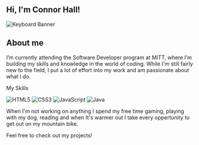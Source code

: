 ## Hi, I'm Connor Hall!

![Keyboard Banner](https://github.com/user-attachments/assets/64ca5489-5078-4b43-9cf3-47660dad796a)

## About me

I’m currently attending the Software Developer program at MITT, where I’m building my skills and knowledge in the world of coding. While I'm still fairly new to the field, I put a lot of effort into my work and am passionate about what I do.

My Skills

![HTML5](https://img.shields.io/badge/html5-%23E34F26.svg?style=for-the-badge&logo=html5&logoColor=white) 	![CSS3](https://img.shields.io/badge/css3-%231572B6.svg?style=for-the-badge&logo=css3&logoColor=white) ![JavaScript](https://img.shields.io/badge/javascript-%23323330.svg?style=for-the-badge&logo=javascript&logoColor=%23F7DF1E) 	![Java](https://img.shields.io/badge/java-%23ED8B00.svg?style=for-the-badge&logo=openjdk&logoColor=white)

When I'm not working on anything I spend my free time gaming, playing with my dog, reading and when It's warmer out I take every oppertunity to get out on my mountain bike.

Feel free to check out my projects!
